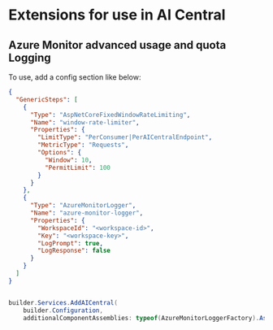 ﻿# Extensions for use in AI Central

## Azure Monitor advanced usage and quota Logging

To use, add a config section like below:

```json
{
  "GenericSteps": [
    {
      "Type": "AspNetCoreFixedWindowRateLimiting",
      "Name": "window-rate-limiter",
      "Properties": {
        "LimitType": "PerConsumer|PerAICentralEndpoint",
        "MetricType": "Requests",
        "Options": {
          "Window": 10,
          "PermitLimit": 100
        }
      }
    },
    {
      "Type": "AzureMonitorLogger",
      "Name": "azure-monitor-logger",
      "Properties": {
        "WorkspaceId": "<workspace-id>",
        "Key": "<workspace-key>",
        "LogPrompt": true,
        "LogResponse": false
      }
    }
  ]
}
```

```csharp

builder.Services.AddAICentral(
    builder.Configuration,
    additionalComponentAssemblies: typeof(AzureMonitorLoggerFactory).Assembly);

```
